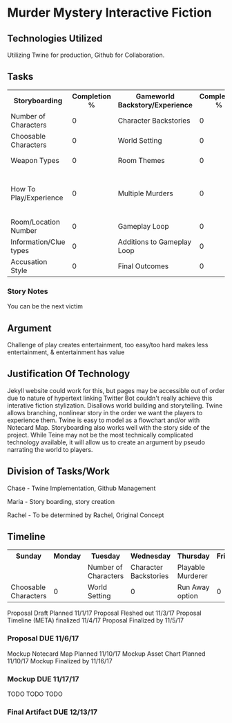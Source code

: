 # Murder Mystery Interactive Fiction
## Technologies Utilized
Utilizing Twine for production, Github for Collaboration.

## Tasks 
<html>
<body>

<table style="width:100%">
  <tr>
    <th>Storyboarding</th> 
    <th>Completion %</th>
    <th>Gameworld Backstory/Experience</th> 
    <th>Completion %</th>
    <th>Stretch Goals</th>
    <th>Completion %</th>
  </tr>
  <tr>
    <td>Number of Characters</td>
    <td>0</td>
    <td>Character Backstories</td>
    <td>0</td>
    <td>Playable Murderer</td>
    <td>0</td>
  </tr>
  <tr>
    <td>Choosable Characters</td>
    <td>0</td>
    <td>World Setting</td>
    <td>0</td>
    <td>Run Away option</td>
    <td>0</td>
  </tr>
  <tr>
    <td>Weapon Types</td>
    <td>0</td>
    <td>Room Themes</td>
    <td>0</td>
    <td>Persistent Timer</td>
    <td>0</td>
  </tr>
  <tr>
    <td>How To Play/Experience</td>
    <td>0</td>
    <td>Multiple Murders</td>
    <td>0</td>
    <td>Player dies at certain Timer value</td>
    <td>0</td>
  </tr>
  <tr>
    <td>Room/Location Number</td>
    <td>0</td>
    <td>Gameplay Loop</td>
    <td>0</td>
  </tr>
  <tr>
    <td>Information/Clue types</td>
    <td>0</td>
    <td>Additions to Gameplay Loop</td>
    <td>0</td>
  </tr>
  <tr>
    <td>Accusation Style</td>
    <td>0</td>
    <td>Final Outcomes</td>
    <td>0</td>
  </tr>
</table>

</body>
</html>

### Story Notes
You can be the next victim

## Argument
Challenge of play creates entertainment, too easy/too hard makes less entertainment, & entertainment has value

## Justification Of Technology
Jekyll website could work for this, but pages may be accessible out of order due to nature of hypertext linking
Twitter Bot couldn't really achieve this interative fiction stylization. Disallows world building and storytelling.
Twine allows branching, nonlinear story in the order we want the players to experience them. Twine is easy to model as a flowchart  and/or with Notecard Map. Storyboarding also works well with the story side of the project.
While Teine may not be the most technically complicated technology available, it will allow us to create an argument by pseudo narrating the world to players.

## Division of Tasks/Work
Chase - Twine Implementation, Github Management

Maria - Story boarding, story creation

Rachel - To be determined by Rachel, Original Concept

## Timeline

<html>
<body>

<table style="width:100%">
  <tr>
    <th>Sunday</th>
    <th>Monday</th> 
    <th>Tuesday</th> 
    <th>Wednesday</th> 
    <th>Thursday</th> 
    <th>Fridayday</th> 
    <th>Saturday</th> 
  </tr>
  <tr>
    <td> </td>
    <td> </td>
    <td>Number of Characters</t>
    <td>Character Backstories</td>
  <td>Playable Murderer</td>
  </tr>
  <tr>
    <td>Choosable Characters</td>
    <td>0</td>
    <td>World Setting</td>
    <td>0</td>
    <td>Run Away option</td>
    <td>0</td>
  </tr>
</table>

</body>
</html>

Proposal Draft Planned 11/1/17
Proposal Fleshed out 11/3/17
Proposal Timeline (META) finalized 11/4/17
Proposal Finalized by 11/5/17
### Proposal DUE 11/6/17
Mockup Notecard Map Planned 11/10/17
Mockup Asset Chart Planned 11/10/17
Mockup Finalized by 11/16/17
### Mockup DUE 11/17/17
TODO
TODO
TODO
### Final Artifact DUE 12/13/17

